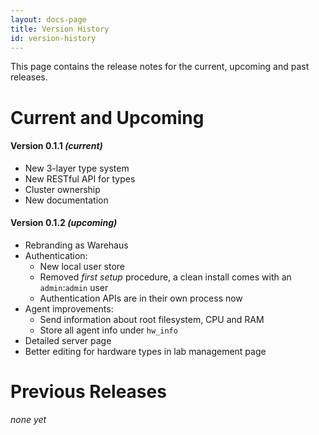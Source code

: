 ```yaml
---
layout: docs-page
title: Version History
id: version-history
---
```


This page contains the release notes for the current, upcoming and past releases.

# Current and Upcoming

#### Version 0.1.1 *(current)*

* New 3-layer type system
* New RESTful API for types
* Cluster ownership
* New documentation

#### Version 0.1.2 *(upcoming)*

* Rebranding as Warehaus
* Authentication:
  * New local user store
  * Removed *first setup* procedure, a clean install comes with an `admin`:`admin` user
  * Authentication APIs are in their own process now
* Agent improvements:
  * Send information about root filesystem, CPU and RAM
  * Store all agent info under `hw_info`
* Detailed server page
* Better editing for hardware types in lab management page

# Previous Releases

*none yet*
